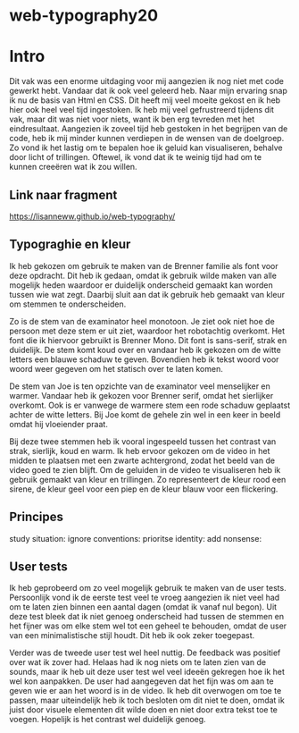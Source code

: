 # web-typography20

# Intro

Dit vak was een enorme uitdaging voor mij aangezien ik nog niet met code gewerkt hebt. Vandaar dat ik ook veel geleerd heb. Naar mijn ervaring snap ik nu de basis van Html en CSS. Dit heeft mij veel moeite gekost en ik heb hier ook heel veel tijd ingestoken. Ik heb mij veel gefrustreerd tijdens dit vak, maar dit was niet voor niets, want ik ben erg tevreden met het eindresultaat. Aangezien ik zoveel tijd heb gestoken in het begrijpen van de code, heb ik mij minder kunnen verdiepen in de wensen van de doelgroep. Zo vond ik het lastig om te bepalen hoe ik geluid kan visualiseren, behalve door licht of trillingen. Oftewel, ik vond dat ik te weinig tijd had om te kunnen creeëren wat ik zou willen.

## Link naar fragment

https://lisanneww.github.io/web-typography/

## Typograghie en kleur

Ik heb gekozen om gebruik te maken van de Brenner familie als font voor deze opdracht. Dit heb ik gedaan, omdat ik gebruik wilde maken van alle mogelijk heden waardoor er duidelijk onderscheid gemaakt kan worden tussen wie wat zegt. Daarbij sluit aan dat ik gebruik heb gemaakt van kleur om stemmen te onderscheiden. 

Zo is de stem van de examinator heel monotoon. Je ziet ook niet hoe de persoon met deze stem er uit ziet, waardoor het robotachtig overkomt. Het font die ik hiervoor gebruikt is Brenner Mono. Dit font is sans-serif, strak en duidelijk. De stem komt koud over en vandaar heb ik gekozen om de witte letters een blauwe schaduw te geven. Bovendien heb ik tekst woord voor woord weer gegeven om het statisch over te laten komen.

De stem van Joe is ten opzichte van de examinator veel menselijker en warmer. Vandaar heb ik gekozen voor Brenner serif, omdat het sierlijker overkomt. Ook is er vanwege de warmere stem een rode schaduw geplaatst achter de witte letters. Bij Joe komt de gehele zin wel in een keer in beeld omdat hij vloeiender praat. 

Bij deze twee stemmen heb ik vooral ingespeeld tussen het contrast van strak, sierlijk, koud en warm.
Ik heb ervoor gekozen om de video in het midden te plaatsen met een zwarte achtergrond, zodat het beeld van de video goed te zien blijft. Om de geluiden in de video te visualiseren heb ik gebruik gemaakt van kleur en trillingen. Zo representeert de kleur rood een sirene, de kleur geel voor een piep en de kleur blauw voor een flickering. 


## Principes

study situation:
ignore conventions:
prioritse identity:
add nonsense:

## User tests

Ik heb geprobeerd om zo veel mogelijk gebruik te maken van de user tests. Persoonlijk vond ik de eerste test veel te vroeg aangezien ik niet veel had om te laten zien binnen een aantal dagen (omdat ik vanaf nul begon). Uit deze test bleek dat ik niet genoeg onderscheid had tussen de stemmen en het fijner was om elke stem wel tot een geheel te behouden, omdat de user van een minimalistische stijl houdt. Dit heb ik ook zeker toegepast. 

Verder was de tweede user test wel heel nuttig. De feedback was positief over wat ik zover had. Helaas had ik nog niets om te laten zien van de sounds, maar ik heb uit deze user test wel veel ideeën gekregen hoe ik het wel kon aanpakken. De user had aangegeven dat het fijn was om aan te geven wie er aan het woord is in de video. Ik heb dit overwogen om toe te passen, maar uiteindelijk heb ik toch besloten om dit niet te doen, omdat ik juist door visuele elementen dit wilde doen en niet door extra tekst toe te voegen. Hopelijk is het contrast wel duidelijk genoeg. 
